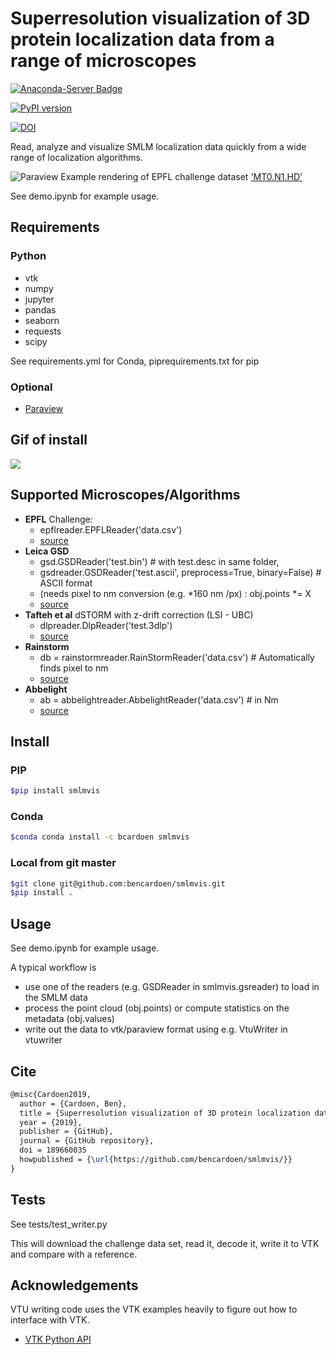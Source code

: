 # Superresolution visualization of 3D protein localization data from a range of microscopes
[![Anaconda-Server Badge](https://anaconda.org/bcardoen/smlmvis/badges/version.svg)](https://anaconda.org/bcardoen/smlmvis)

[![PyPI version](https://badge.fury.io/py/smlmvis.svg)](https://badge.fury.io/py/smlmvis)

[![DOI](https://zenodo.org/badge/DOI/10.5281/zenodo.7226577.svg)](https://doi.org/10.5281/zenodo.7226577)


 


Read, analyze and visualize SMLM localization data quickly from a wide range of localization algorithms.

![Paraview](./example.png "Example")
Example rendering of EPFL challenge dataset ['MT0.N1.HD'](http://bigwww.epfl.ch/smlm/challenge2016/datasets/MT0.N1.HD/Data/data.html)

See demo.ipynb for example usage.

## Requirements
### Python
* vtk
* numpy
* jupyter
* pandas
* seaborn
* requests
* scipy

See requirements.yml for Conda, piprequirements.txt for pip
### Optional
* [Paraview](https://www.paraview.org/)

## Gif of install

![](smlmvis.gif)


## Supported Microscopes/Algorithms
* **EPFL** Challenge:
  * epflreader.EPFLReader('data.csv')
  * [source](http://bigwww.epfl.ch/smlm/challenge2016/datasets/MT0.N1.HD/Oracle-AS/index.html)
* **Leica GSD**
  * gsd.GSDReader('test.bin') # with test.desc in same folder,
  * gsdreader.GSDReader('test.ascii', preprocess=True, binary=False) # ASCII format
  * (needs pixel to nm conversion (e.g. *160 nm /px) : obj.points *= X
  * [source](https://www.leica-microsystems.com/products/light-microscopes/p/leica-sr-gsd-3d/)
* **Tafteh et al** dSTORM with z-drift correction (LSI - UBC)
  * dlpreader.DlpReader('test.3dlp')
  * [source](https://onlinelibrary.wiley.com/doi/abs/10.1002/jbio.201500140)
* **Rainstorm**
  * db = rainstormreader.RainStormReader('data.csv') # Automatically finds pixel to nm
  * [source](https://titan.physx.u-szeged.hu/~adoptim/?page_id=582)
* **Abbelight**
  * ab = abbelightreader.AbbelightReader('data.csv') # in Nm
  * [source](https://www.abbelight.com/)

## Install
### PIP
```bash
$pip install smlmvis
```
### Conda
```bash
$conda conda install -c bcardoen smlmvis 
```

### Local from git master
```bash
$git clone git@github.com:bencardoen/smlmvis.git
$pip install .
```

## Usage
See demo.ipynb for example usage.

A typical workflow is
* use one of the readers (e.g. GSDReader in smlmvis.gsreader) to load in the SMLM data
* process the point cloud (obj.points) or compute statistics on the metadata (obj.values)
* write out the data to vtk/paraview format using e.g. VtuWriter in vtuwriter


## Cite
```latex
@misc{Cardoen2019,
  author = {Cardoen, Ben},
  title = {Superresolution visualization of 3D protein localization data from a range of microscopes},
  year = {2019},
  publisher = {GitHub},
  journal = {GitHub repository},
  doi = 189660035
  howpublished = {\url{https://github.com/bencardoen/smlmvis/}}
}
```
## Tests
See tests/test_writer.py

This will download the challenge data set, read it, decode it, write it to VTK and compare with a reference.

## Acknowledgements
VTU writing code uses the VTK examples heavily to figure out how to interface with VTK.
* [VTK Python API](https://lorensen.github.io/VTKExamples/site/Python/)
